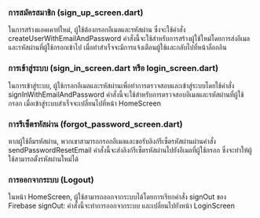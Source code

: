 ### การสมัครสมาชิก (sign_up_screen.dart)
ในการสร้างแอคเคาท์ใหม่, ผู้ใช้ต้องกรอกอีเมลและรหัสผ่าน ซึ่งจะใช้คำสั่ง createUserWithEmailAndPassword
คำสั่งนี้จะใช้สำหรับการสร้างผู้ใช้ใหม่โดยการส่งอีเมลและรหัสผ่านที่ผู้ใช้กรอกเข้าไป เมื่อทำสำเร็จจะมีการแจ้งเตือนผู้ใช้และกลับไปที่หน้าล็อกอิน

### การเข้าสู่ระบบ (sign_in_screen.dart หรือ login_screen.dart)
ในการเข้าสู่ระบบ, ผู้ใช้กรอกอีเมลและรหัสผ่านเพื่อทำการตรวจสอบและเข้าสู่ระบบโดยใช้คำสั่ง signInWithEmailAndPassword
คำสั่งนี้จะใช้สำหรับการตรวจสอบอีเมลและรหัสผ่านที่ผู้ใช้กรอก เมื่อเข้าสู่ระบบสำเร็จจะเปลี่ยนไปที่หน้า HomeScreen

### การรีเซ็ตรหัสผ่าน (forgot_password_screen.dart)
หากผู้ใช้ลืมรหัสผ่าน, พวกเขาสามารถกรอกอีเมลและขอรับลิงก์รีเซ็ตรหัสผ่านผ่านคำสั่ง sendPasswordResetEmail
คำสั่งนี้จะส่งลิงก์รีเซ็ตรหัสผ่านไปยังอีเมลที่ผู้ใช้กรอก ซึ่งจะทำให้ผู้ใช้สามารถตั้งรหัสผ่านใหม่ได้

### การออกจากระบบ (Logout)
ในหน้า HomeScreen, ผู้ใช้สามารถออกจากระบบได้โดยการเรียกคำสั่ง signOut ของ Firebase
signOut: คำสั่งนี้จะทำการออกจากระบบ และเปลี่ยนไปยังหน้า LoginScreen

